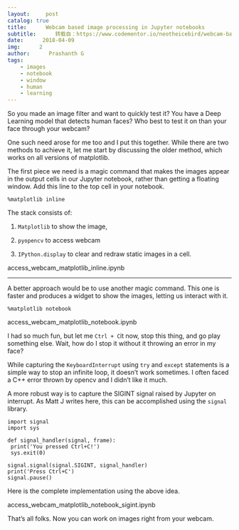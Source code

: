 ```yaml
---
layout:     post
catalog: true
title:      Webcam based image processing in Jupyter notebooks
subtitle:      转载自：https://www.codementor.io/neotheicebird/webcam-based-image-processing-in-jupyter-notebooks-i43odll3w
date:      2018-04-09
img:      2
author:      Prashanth G
tags:
    - images
    - notebook
    - window
    - human
    - learning
---
```


So you made an image filter and want to quickly test it? You have a Deep Learning model that detects human faces? Who best to test it on than your face through your webcam?

One such need arose for me too and I put this together. While there are two methods to achieve it, let me start by discussing the older method, which works on all versions of matplotlib.

The first piece we need is a magic command that makes the images appear in the output cells in our Jupyter notebook, rather than getting a floating window. Add this line to the top cell in your notebook.

```
%matplotlib inline

```

The stack consists of:

1. `Matplotlib` to show the image,

1. `pyopencv` to access webcam

1. `IPython.display` to clear and redraw static images in a cell.


access_webcam_matplotlib_inline.ipynb

---

A better approach would be to use another magic command. This one is faster and produces a widget to show the images, letting us interact with it.

```
%matplotlib notebook

```

access_webcam_matplotlib_notebook.ipynb

I had so much fun, but let me `Ctrl + C`it now, stop this thing, and go play something else. Wait, how do I stop it without it throwing an error in my face?

While capturing the `KeyboardInterrupt` using `try` and `except` statements is a simple way to stop an infinite loop, it doesn’t work sometimes. I often faced a C++ error thrown by opencv and I didn’t like it much.

A more robust way is to capture the SIGINT signal raised by Jupyter on interrupt. As Matt J writes here, this can be accomplished using the `signal` library.

```
import signal
import sys

def signal_handler(signal, frame): 
 print('You pressed Ctrl+C!') 
 sys.exit(0)

signal.signal(signal.SIGINT, signal_handler)
print('Press Ctrl+C')
signal.pause()

```

Here is the complete implementation using the above idea.

access_webcam_matplotlib_notebook_sigint.ipynb

That’s all folks. Now you can work on images right from your webcam.
